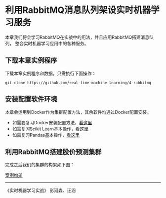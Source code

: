 
# 利用RabbitMQ消息队列架设实时机器学习服务

本章我们将会学习RabbitMQ在实战中的用法，并且应用RabbitMQ搭建消息队列，
整合实时机器学习应用中的各种服务。

## 下载本章实例程序 

下载本章实例程序和数据，只需执行下面操作：

``` shell 
git clone https://github.com/real-time-machine-learning/4-rabbitmq
``` 

## 安装配置软件环境

本章会运用到Docker作为集群配置方法，其余软件均通过Docker配置安装。

 * 如需要复习Docker安装配置方法，[看这里](https://github.com/real-time-machine-learning/3-docker-intro) 
 * 如需复习Scikit Learn基本操作，[看这里](https://github.com/real-time-machine-learning/2-scikit-learn-intro)
 * 如需复习Pandas基本操作，[看这里](https://github.com/real-time-machine-learning/1-pandas-intro)

## 利用RabbitMQ搭建股价预测集群

完成之后我们的集群的构架如下图：

[案例构架](pics/overall-design.png)


--- 

《实时机器学习实战》 彭河森、汪涵

